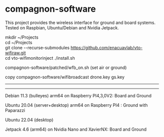 # compagnon-software

This project provides the wireless interface for ground and board systems.  
Tested on Raspbian, Ubuntu/Debian and Nvidia Jetpack.  

mkdir ~/Projects  
cd ~/Projects  
git clone --recurse-submodules https://github.com/enacuavlab/vto-wifiraw.git  
cd vto-wifimonitorinject 
./install.sh  

compagnon-software/patched/wfb_on.sh (set air or ground)  

copy compagnon-software/wifibroadcast drone.key gs.key  

---------------------------------------------------------------------------------
---------------------------------------------------------------------------------
Debian 11.3 (bulleyes) arm64 on Raspberry PI4,3,0V2: Board and Ground
 
Ubuntu 20.04 (server+desktop) arm64 on Raspberry PI4 : Ground with Paparazzi 

Ubuntu 22.04 (desktop)

Jetpack 4.6 (arm64) on Nvidia Nano and XavierNX:  Board and Ground
